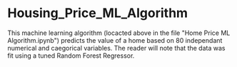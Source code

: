 # Housing_Price_ML_Algorithm
This machine learning algorithm (locacted above in the file "Home Price ML Algorithm.ipynb") predicts the value of a home based on 80 independant numerical and caegorical variables. The reader will note that the data was fit using a tuned Random Forest Regressor. 
